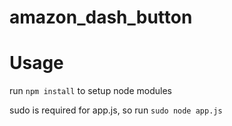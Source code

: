 # amazon_dash_button

# Usage

run `npm install` to setup node modules

sudo is required for app.js, so run `sudo node app.js`

